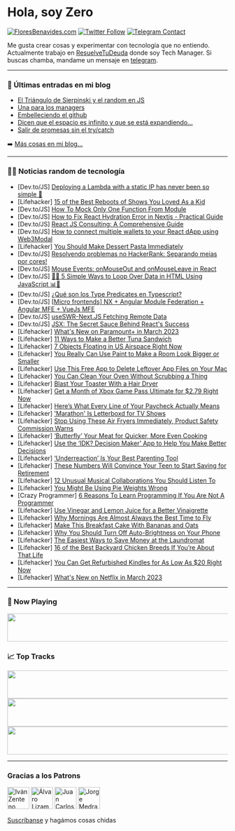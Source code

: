 # Hola, soy Zero

[![FloresBenavides.com](https://img.shields.io/website?down_message=oops&label=MiBlog&style=for-the-badge&up_message=online&url=https%3A%2F%2Ffloresbenavides.com)](https://floresbenavides.com) [![Twitter Follow](https://img.shields.io/twitter/follow/ZeroDragon?color=%231DA1F2&label=Follow&logo=twitter&logoColor=ffffff&style=for-the-badge)](https://twitter.com/zerodragon) [![Telegram Contact](https://img.shields.io/badge/escr%C3%ADbeme-ZeroDragon-%2326A5E4?style=for-the-badge&logo=telegram)](https://t.me/zerodragon)

Me gusta crear cosas y experimentar con tecnología que no entiendo.
Actualmente trabajo en [ResuelveTuDeuda](http://github.com/resuelve) donde soy Tech Manager.
Si buscas chamba, mandame un mensaje en [telegram](https://t.me/zerodragon).

---

### 📕 Últimas entradas en mi blog
<!-- BLOG-POST-LIST:START -->
- [El Triángulo de Sierpinski y el random en JS](https://floresbenavides.com/el-triangulo-de-sierpinski-y-el-random-en-js/)
- [Una para los managers](https://floresbenavides.com/una-para-los-managers/)
- [Embelleciendo el github](https://floresbenavides.com/embelleciendo-el-github/)
- [Dicen que el espacio es infinito y que se está expandiendo…](https://floresbenavides.com/dicen-que-el-espacio-es-infinito-y-que-se-esta-expandiendo/)
- [Salir de promesas sin el try/catch](https://floresbenavides.com/salir-de-promesas-sin-el-try-catch/)
<!-- BLOG-POST-LIST:END -->

➡️ [Más cosas en mi blog...](https://floresbenavides.com)

---

### 👨‍💻 Noticias random de tecnología
<!-- TECH-POSTS:START -->
- [Dev.to/JS] [Deploying a Lambda with a static IP has never been so simple 🍰](https://dev.to/aws-builders/deploying-a-lambda-with-a-static-ip-has-never-been-so-simple-31k)
- [Lifehacker] [15 of the Best Reboots of Shows You Loved As a Kid](https://lifehacker.com/15-of-the-best-reboots-of-shows-you-loved-as-a-kid-1850145098)
- [Dev.to/JS] [How To Mock Only One Function From Module](https://dev.to/zirkelc/how-to-mock-only-one-function-from-module-1kf6)
- [Dev.to/JS] [How to Fix React Hydration Error in Nextjs - Practical Guide](https://dev.to/olanetsoft/how-to-fix-react-hydration-error-in-nextjs-practical-guide-cjh)
- [Dev.to/JS] [React JS Consulting: A Comprehensive Guide](https://dev.to/monu181/react-js-consulting-a-comprehensive-guide-21e5)
- [Dev.to/JS] [How to connect multiple wallets to your React dApp using Web3Modal](https://dev.to/sadiqful/how-to-connect-multiple-wallets-to-your-react-dapp-using-web3modal-5cmn)
- [Lifehacker] [You Should Make Dessert Pasta Immediately](https://lifehacker.com/you-should-make-dessert-pasta-immediately-1850151506)
- [Dev.to/JS] [Resolvendo problemas no HackerRank: Separando meias por cores!](https://dev.to/altencirsilvajr/resolvendo-problemas-no-hackerrank-separando-meias-por-cores-5g05)
- [Dev.to/JS] [Mouse Events: onMouseOut and onMouseLeave in React](https://dev.to/parthgupta118/mouse-events-onmouseout-and-onmouseleave-in-react-1fpd)
- [Dev.to/JS] [🔄🔂 5 Simple Ways to Loop Over Data in HTML Using JavaScript 📊📝](https://dev.to/ayoubkhan558/5-simple-ways-to-loop-over-data-in-html-using-javascript-30kb)
- [Dev.to/JS] [¿Qué son los Type Predicates en Typescript?](https://dev.to/matiasfha/que-son-los-type-predicates-en-typescript-2odn)
- [Dev.to/JS] [[Micro frontends] NX + Angular Module Federation + Angular MFE + VueJs MFE](https://dev.to/blminami/micro-frontends-nx-angular-module-federation-angular-mfe-vuejs-mfe-13hi)
- [Dev.to/JS] [useSWR-Next.JS Fetching Remote Data](https://dev.to/eckdev/useswr-nextjs-fetching-remote-data-1ljj)
- [Dev.to/JS] [JSX: The Secret Sauce Behind React&#39;s Success](https://dev.to/bowen/jsx-the-secret-sauce-behind-reacts-success-2hhk)
- [Lifehacker] [What&#39;s New on Paramount+ in March 2023](https://lifehacker.com/whats-new-on-paramount-in-march-2023-1850151677)
- [Lifehacker] [11 Ways to Make a Better Tuna Sandwich](https://lifehacker.com/11-ways-to-make-a-better-tuna-sandwich-1850150470)
- [Lifehacker] [7 Objects Floating in US Airspace Right Now](https://lifehacker.com/7-objects-floating-in-us-airspace-right-now-1850151473)
- [Lifehacker] [You Really Can Use Paint to Make a Room Look Bigger or Smaller](https://lifehacker.com/you-really-can-use-paint-to-make-a-room-look-bigger-or-1850150388)
- [Lifehacker] [Use This Free App to Delete Leftover App Files on Your Mac](https://lifehacker.com/use-this-free-app-to-delete-leftover-app-files-on-your-1850150940)
- [Lifehacker] [You Can Clean Your Oven Without Scrubbing a Thing](https://lifehacker.com/you-can-clean-your-oven-without-scrubbing-a-thing-1850151228)
- [Lifehacker] [Blast Your Toaster With a Hair Dryer](https://lifehacker.com/blast-your-toaster-with-a-hair-dryer-1850150896)
- [Lifehacker] [Get a Month of Xbox Game Pass Ultimate for $2.79 Right Now](https://lifehacker.com/get-a-month-of-xbox-game-pass-ultimate-for-2-79-right-1850150753)
- [Lifehacker] [Here’s What Every Line of Your Paycheck Actually Means](https://lifehacker.com/here-s-what-every-line-of-your-paycheck-actually-means-1850150177)
- [Lifehacker] [&#39;Marathon&#39; Is Letterboxd for TV Shows](https://lifehacker.com/marathon-is-letterboxd-for-tv-shows-1850149703)
- [Lifehacker] [Stop Using These Air Fryers Immediately, Product Safety Commission Warns](https://lifehacker.com/stop-using-these-air-fryers-immediately-product-safety-1850149981)
- [Lifehacker] [‘Butterfly’ Your Meat for Quicker, More Even Cooking](https://lifehacker.com/butterfly-your-meat-for-quicker-more-even-cooking-1850149845)
- [Lifehacker] [Use the ‘IDK? Decision Maker’ App to Help You Make Better Decisions](https://lifehacker.com/use-the-idk-decision-maker-app-to-help-you-make-bett-1850149587)
- [Lifehacker] [‘Underreaction’ Is Your Best Parenting Tool](https://lifehacker.com/underreaction-is-your-best-parenting-tool-1850149458)
- [Lifehacker] [These Numbers Will Convince Your Teen to Start Saving for Retirement](https://lifehacker.com/these-numbers-will-convince-your-teen-to-start-saving-f-1850144908)
- [Lifehacker] [12 Unusual Musical Collaborations You Should Listen To](https://lifehacker.com/12-unusual-musical-collaborations-you-should-listen-to-1850148020)
- [Lifehacker] [You Might Be Using Pie Weights Wrong](https://lifehacker.com/you-might-be-using-pie-weights-wrong-1850147510)
- [Crazy Programmer] [6 Reasons To Learn Programming If You Are Not A Programmer](https://www.thecrazyprogrammer.com/2023/02/6-reasons-to-learn-programming-if-you-are-not-a-programmer.html)
- [Lifehacker] [Use Vinegar and Lemon Juice for a Better Vinaigrette](https://lifehacker.com/use-vinegar-and-lemon-juice-for-a-better-vinaigrette-1850146738)
- [Lifehacker] [Why Mornings Are Almost Always the Best Time to Fly](https://lifehacker.com/why-mornings-are-almost-always-the-best-time-to-fly-1850146816)
- [Lifehacker] [Make This Breakfast Cake With Bananas and Oats](https://lifehacker.com/make-this-breakfast-cake-with-bananas-and-oats-1850146730)
- [Lifehacker] [Why You Should Turn Off Auto-Brightness on Your Phone](https://lifehacker.com/why-you-should-turn-off-auto-brightness-on-your-phone-1850145521)
- [Lifehacker] [The Easiest Ways to Save Money at the Laundromat](https://lifehacker.com/the-easiest-ways-to-save-money-at-the-laundromat-1850145420)
- [Lifehacker] [16 of the Best Backyard Chicken Breeds If You’re About That Life](https://lifehacker.com/16-of-the-best-backyard-chicken-breeds-if-you-re-about-1850145700)
- [Lifehacker] [You Can Get Refurbished Kindles for As Low As $20 Right Now](https://lifehacker.com/you-can-get-refurbished-kindles-for-as-low-as-20-right-1850145890)
- [Lifehacker] [What&#39;s New on Netflix in March 2023](https://lifehacker.com/whats-new-on-netflix-in-march-2023-1850145177)<!-- TECH-POSTS:END -->

---

### 🎵 Now Playing
<a href="https://spotify-now-playing-dun.vercel.app/now-playing?open"><img src="https://spotify-now-playing-dun.vercel.app/now-playing" width="540" height="64"></a>

### 📈 Top Tracks
<a href="https://spotify-now-playing-dun.vercel.app/top-tracks?i=1&open"><img src="https://spotify-now-playing-dun.vercel.app/top-tracks?i=1" width="540" height="64"></a>
<a href="https://spotify-now-playing-dun.vercel.app/top-tracks?i=2&open"><img src="https://spotify-now-playing-dun.vercel.app/top-tracks?i=2" width="540" height="64"></a>
<a href="https://spotify-now-playing-dun.vercel.app/top-tracks?i=3&open"><img src="https://spotify-now-playing-dun.vercel.app/top-tracks?i=3" width="540" height="64"></a>

---

### Gracias a los Patrons
[<img src="https://avatars.githubusercontent.com/u/243380?v=4" alt="Iván Zenteno" width="50px">](https://github.com/k001) [<img src="https://avatars.githubusercontent.com/u/19955639?v=4" alt="Álvaro Lizama" width="50px">](https://github.com/alvarolizama) [<img src="https://avatars.githubusercontent.com/u/2718753?v=4" alt="Juan Carlos Ruiz" width="50px">](https://github.com/JuanCrg90) [<img src="https://avatars.githubusercontent.com/u/37025?v=4" alt="Jorge Medrano" width="50px">](https://github.com/h1pp1e) 

[Suscríbanse](https://www.patreon.com/zerodragon) y hagámos cosas chidas
